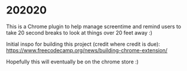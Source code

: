 # 202020
This is a Chrome plugin to help manage screentime and remind users to take 20 second breaks to look at things over 20 feet away :) 

Initial inspo for building this project (credit where credit is due):
https://www.freecodecamp.org/news/building-chrome-extension/

Hopefully this will eventually be on the chrome store :)